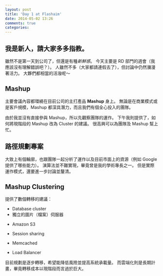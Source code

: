 ```yaml
---
layout: post
title: 'Day 1 at Flashaim'
date: 2014-05-02 13:26
comments: true
categories: 
---
```

## 我是新人，請大家多多指教。
雖然不是第一天到公司了，但還是有種*新鮮感*。
今天主要是 RD 部門的週會（我應該沒有理解錯誤吧？）。
人雖然不多（大家都請連假去了），但討論中仍然瀰漫著活力。
大夥們都相當的活潑呢～

## Mashup
主要會議內容都環繞在目前公司的主打產品 **Mashup** 身上。
無論是在商業模式或是客戶規模，Mashup 都深具潛力，而且我們有個全心投入的團隊。

由於我並沒有直接參與 Mashup，所以先觀察團隊的運作。
下午我則提供了，如何將現階段的 Mashup 改為 Cluster 的建議。
很高興可以為團隊及 Mashup 幫上忙。

## 路徑規劃專案
大致上有個輪廓，也跟團隊一起分析了運作以及目前市面上的資源（例如 Google 提供了哪些能力）。
演算法並不難實現，畢竟曾是我的學術專長之一。
但是實際運作模式，還要進一步討論並釐清。

## Mashup Clustering
提供了數個轉移的建議：
 + Database cluster
 + 獨立的圖片（檔案）伺服器
  - Amazon S3
 + Session sharing
  - Memcached
 + Load Balancer

目前規劃是逐步轉移，希望能降低風險並提高系統承載量。
而雲端化則是長期計畫，畢竟轉移成本以現階段而言過於巨大。
